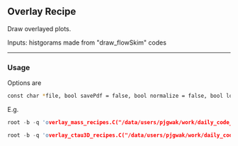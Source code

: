 ## Overlay Recipe
Draw overlayed plots.

Inputs: histgorams made from "draw_flowSkim" codes 

---

### Usage
Options are
```bash
const char *file, bool savePdf = false, bool normalize = false, bool logy = false
```

E.g.
```cpp
root -b -q 'overlay_mass_recipes.C("/data/users/pjgwak/work/daily_code_tracker/2025/250829/cosmetic_codes_FlowSkim_plots/hists.root", false, false, true)'

root -b -q 'overlay_ctau3D_recipes.C("/data/users/pjgwak/work/daily_code_tracker/2025/250829/cosmetic_codes_FlowSkim_plots/hists.root", false, false, true)'
```